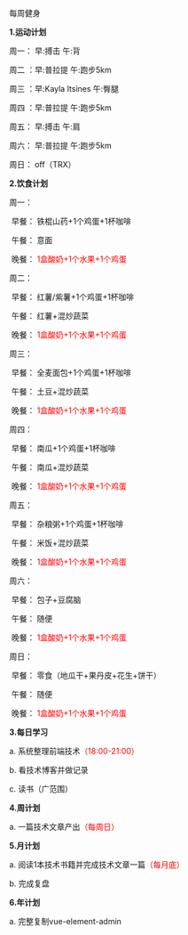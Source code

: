 每周健身



**1.运动计划**

周一： 早:搏击			 		午:背

周二 ：早:普拉提			 	午:跑步5km

周三 ：早:Kayla Itsines       午:臀腿

周四 ：早:普拉提	  	   	午:跑步5km

周五： 早:搏击	      		   午:肩

周六： 早:普拉提			 	午:跑步5km				  

周日： off（TRX）		 					



**2.饮食计划**

周一：

​		早餐：	铁棍山药+1个鸡蛋+1杯咖啡

​		午餐：	意面

​		晚餐：	<font color='red'>1盒酸奶+1个水果+1个鸡蛋</font>

周二：

​		早餐：	红薯/紫薯+1个鸡蛋+1杯咖啡

​		午餐：	红薯+混炒蔬菜

​		晚餐：	<font color='red'>1盒酸奶+1个水果+1个鸡蛋</font>

周三：

​		早餐：	全麦面包+1个鸡蛋+1杯咖啡

​		午餐：	土豆+混炒蔬菜

​		晚餐：	<font color='red'>1盒酸奶+1个水果+1个鸡蛋</font>

周四：

​		早餐：	南瓜+1个鸡蛋+1杯咖啡

​		午餐：	南瓜+混炒蔬菜

​		晚餐：	<font color='red'>1盒酸奶+1个水果+1个鸡蛋</font>

周五：

​		早餐：	杂粮粥+1个鸡蛋+1杯咖啡

​		午餐：	米饭+混炒蔬菜

​		晚餐：	<font color='red'>1盒酸奶+1个水果+1个鸡蛋</font>

周六：

​		早餐：	包子+豆腐脑

​		午餐：	随便

​		晚餐：	<font color='red'>1盒酸奶+1个水果+1个鸡蛋</font>

周日：

​		早餐：	零食（地瓜干+果丹皮+花生+饼干）

​		午餐：	随便

​		晚餐：	<font color='red'>1盒酸奶+1个水果+1个鸡蛋</font>

**3.每日学习**

a. 系统整理前端技术<font color='red'>（18:00-21:00）</font>

b. 看技术博客并做记录

c. 读书（广范围）



**4.周计划**

a. 一篇技术文章产出<font color='red'>（每周日）</font>



**5.月计划**

a. 阅读1本技术书籍并完成技术文章一篇<font color='red'>（每月底）</font>

b. 完成复盘



**6.年计划**

a. 完整复制vue-element-admin







